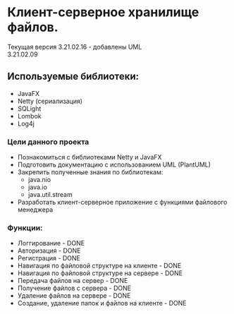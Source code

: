 # Клиент-серверное хранилище файлов. #
Текущая версия 3.21.02.16 - добавлены UML <br>
3.21.02.09
## Используемые библиотеки: #
* JavaFX
* Netty (сериализация)
* SQLight
* Lombok
* Log4j
### Цели данного проекта
* Познакомиться с библиотеками Netty и JavaFX
* Подготовить документацию с использованием UML (PlantUML) 
* Закрепить полученные знания по библиотекам:
    * java.nio
    * java.io
    * java.util.stream
* Разработать  клиент-серверное приложение с функциями файлового менеджера   
### Функции: #
* Логгирование - DONE
* Авторизация - DONE
* Регистрация - DONE
* Навигация по файловой структуре на клиенте - DONE
* Навигация по файловой структуре на сервере - DONE
* Передача файлов на сервер - DONE
* Получение файлов с сервера - DONE
* Удаление файлов на сервере - DONE
* Создание, удаление папок и файлов на клиенте - DONE


